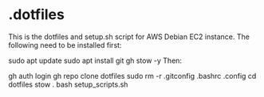 # .dotfiles
This is the dotfiles and setup.sh script for AWS Debian EC2 instance. The following need to be installed first:

sudo apt update
sudo apt install git gh stow -y
Then:

gh auth login
gh repo clone dotfiles
sudo rm -r .gitconfig .bashrc .config
cd dotfiles
stow .
bash setup_scripts.sh
